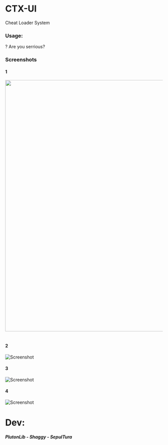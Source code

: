 # CTX-UI
Cheat Loader System

### Usage:

? Are you serrious?

### Screenshots

#### 1
<p align="center">
  <img src="https://raw.githubusercontent.com/lib-Pluton/CheatsTurkeyX-UI/main/img/hometab.png" width=800>
  <br><br>

#### 2
![Screenshot](https://raw.githubusercontent.com/lib-Pluton/CheatsTurkeyX-UI/main/img/abouttab.png)

#### 3
![Screenshot](https://raw.githubusercontent.com/lib-Pluton/CheatsTurkeyX-UI/main/img/settingtab.png)

#### 4
![Screenshot](https://raw.githubusercontent.com/lib-Pluton/CheatsTurkeyX-UI/main/img/msgtab.png)

# Dev:
##### PlutonLib - Shaggy - SepulTura
